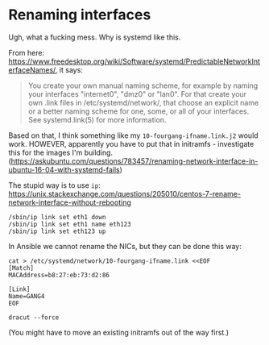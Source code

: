 # Renaming interfaces

Ugh, what a fucking mess. Why is systemd like this.

From here: https://www.freedesktop.org/wiki/Software/systemd/PredictableNetworkInterfaceNames/, it says:

> You create your own manual naming scheme, for example by naming your interfaces "internet0", "dmz0" or "lan0". For that create your own .link files in /etc/systemd/network/, that choose an explicit name or a better naming scheme for one, some, or all of your interfaces. See systemd.link(5) for more information.

Based on that, I think something like my `10-fourgang-ifname.link.j2` would work.
HOWEVER, apparently you have to put that in initramfs - investigate this for the images I'm building.
(https://askubuntu.com/questions/783457/renaming-network-interface-in-ubuntu-16-04-with-systemd-fails)

The stupid way is to use `ip`: https://unix.stackexchange.com/questions/205010/centos-7-rename-network-interface-without-rebooting

	/sbin/ip link set eth1 down
	/sbin/ip link set eth1 name eth123
	/sbin/ip link set eth123 up

In Ansible we cannot rename the NICs, but they can be done this way:

	cat > /etc/systemd/network/10-fourgang-ifname.link <<EOF
	[Match]
	MACAddress=b8:27:eb:73:d2:86

	[Link]
	Name=GANG4
	EOF

	dracut --force

(You might have to move an existing initramfs out of the way first.)

